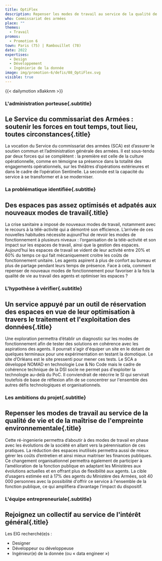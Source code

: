 ```yaml
---
title: OptiFlex
description: Repenser les modes de travail au service de la qualité de vie et de la maîtrise de l'empreinte environnementale 
who: Commissariat des armées
place: ""
themes:
  - Travail
promos:
  - Promotion 6
town: Paris (75) | Rambouillet (78) 
date: 2022
expertises:
  - Design
  - Développement
  - Ingénierie de la donnée
image: img/promotion-6/defis/08_OptiFlex.svg
visible: true
---
```


{{< dailymotion x8akknm >}}

### L'administration porteuse{.subtitle}
## Le Service du commissariat des Armées : soutenir les forces en tout temps, tout lieu, toutes circonstances{.title}
La vocation du Service du commissariat des armées (SCA) est d’assurer le soutien commun et l’administration générale des armées. Il est sous-tendu par deux forces qui se complètent : la première est celle de la culture opérationnelle, comme en témoigne sa présence dans la totalité des engagements opérationnels, sur les théâtres d’opérations extérieures et dans le cadre de l’opération Sentinelle. La seconde est la capacité du service à se transformer et à se moderniser.

### La problématique identifiée{.subtitle}
## Des espaces pas assez optimisés et adpatés aux nouveaux modes de travail{.title}
La crise sanitaire a imposé de nouveaux modes de travail, notamment avec le recours à la télé-activité qui a démontré son efficience. L’arrivée de ces nouvelles habitudes nécessite aujourd’hui de revoir les modes de fonctionnement à plusieurs niveaux : l’organisation de la télé-activité et son impact sur les espaces de travail, ainsi que la gestion des espaces.
Aujourd’hui les espaces de travail se vident de leur activité entre 20% et 60% du temps ce qui fait mécaniquement croitre les coûts de fonctionnement unitaire. Les agents aspirent à plus de confort au bureau et plus de partage pendant leurs temps de présence. Face à cela, comment repenser de nouveaux modes de fonctionnement pour favoriser à la fois la qualité de vie au travail des agents et optimiser les espaces ?

### L'hypothèse à vérifier{.subtitle}
## Un service appuyé par un outil de réservation des espaces en vue de leur optimisation à travers le traitement et l'exploitation des données{.title}
Une exploration permettra d’établir un diagnostic sur les modes de fonctionnement afin de tester des solutions en cohérence avec les aspirations des agents. Il pourrait s'agir d'équiper un site en le dotant de quelques terminaux pour une expérimentation en testant la domotique. Le site d’Orléans est le site pressenti pour mener ces tests.
Le SCA a développé NOMAD en technologie Low &amp; No Code mais le cadre de cohérence technique de la DSI socle ne permet pas d'exploiter la technologie au-delà du PoC. Il conviendrait de réécrire le SI qui servirait toutefois de base de réflexion afin de se concentrer sur l'ensemble des autres défis technologiques et organisationnels. 

### Les ambitions du projet{.subtitle}
## Repenser les modes de travail au service de la qualité de vie et de la maîtrise de l'empreinte environnementale{.title}
Cette ré-ingenierie permettra d’aboutir à des modes de travail en phase avec les évolutions de la société en allant vers la pérennisation de ces pratiques. La réduction des espaces inutilisés permettra aussi de mieux gérer les coûts d’entretien et ainsi mieux maitriser les finances publiques. Ce changement organisationnel permettra également de participer à l’amélioration de la fonction publique en adaptant les Ministères aux évolutions actuelles et en offrant plus de flexibilité aux agents.
La cible d’usagers estimée est à 17% des agents du Ministère des Armées, soit 40 000 personnes avec la possibilité d'offrir ce service à l'ensemble de la fonction publique, ce qui amplifiera d’avantage l’impact du dispositif. 

### L'équipe entrepreneuriale{.subtitle}
## Rejoignez un collectif au service de l'intérêt général{.title}

Les EIG recherché(e)s :
* Designer
* Développeur ou développeuse
* Ingénieur(e) de la donnée (ou « data engineer »)